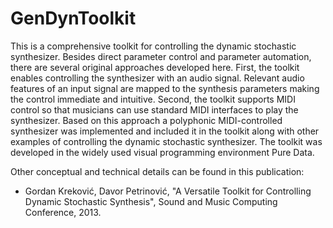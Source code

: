 GenDynToolkit
=============

This is a comprehensive toolkit for controlling the dynamic stochastic synthesizer. Besides direct parameter control and parameter automation, there are several original approaches developed here. First, the toolkit enables controlling the synthesizer with an audio signal. Relevant audio features of an input signal are mapped to the synthesis parameters making the control immediate and intuitive. Second, the toolkit supports MIDI control so that musicians can use standard MIDI interfaces to play the synthesizer. Based on this approach a polyphonic MIDI-controlled synthesizer was implemented and included it in the toolkit along with other examples of controlling the dynamic stochastic synthesizer. The toolkit was developed in the widely used visual programming environment Pure Data.</p>
Other conceptual and technical details can be found in this publication: <br>
* Gordan Kreković, Davor Petrinović, "A Versatile Toolkit for Controlling Dynamic Stochastic Synthesis", Sound and Music Computing Conference, 2013.

